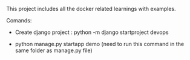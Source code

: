 This project includes all the docker related learnings with examples.

Comands:

- Create django project : python -m django startproject devops

- python manage.py startapp demo (need to run this command in the same folder as manage.py file)
